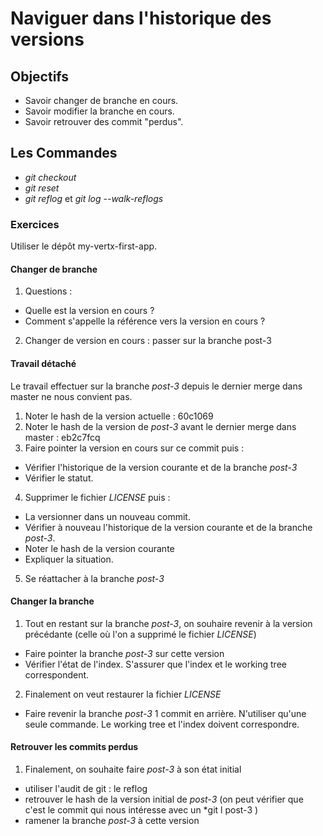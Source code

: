 Naviguer dans l'historique des versions
=======================================

Objectifs
---------
- Savoir changer de branche en cours.
- Savoir modifier la branche en cours.
- Savoir retrouver des commit "perdus".

Les Commandes
-------------
- *git checkout*
- *git reset*
- *git reflog* et *git log --walk-reflogs*

### Exercices ###
Utiliser le dépôt my-vertx-first-app.

#### Changer de branche ####
1. Questions :
  - Quelle est la version en cours ?
  - Comment s'appelle la référence vers la version en cours ?
2. Changer de version en cours : passer sur la branche post-3

#### Travail détaché ####
Le travail effectuer sur la branche *post-3* depuis le dernier merge dans master ne nous convient pas.

1. Noter le hash de la version actuelle : 60c1069
2. Noter le hash de la version de *post-3* avant le dernier merge dans master : eb2c7fcq
3. Faire pointer la version en cours sur ce commit puis :
  - Vérifier l'historique de la version courante et de la branche *post-3*
  - Vérifier le statut.
4. Supprimer le fichier *LICENSE* puis :
  - La versionner dans un nouveau commit.
  - Vérifier à nouveau l'historique de la version courante et de la branche *post-3*.
  - Noter le hash de la version courante
  - Expliquer la situation.
5. Se réattacher à la branche *post-3*

#### Changer la branche ####
1. Tout en restant sur la branche *post-3*, on souhaire revenir à la version précédante (celle où l'on a supprimé le fichier *LICENSE*)
  - Faire pointer la branche *post-3* sur cette version
  - Vérifier l'état de l'index. S'assurer que l'index et le working tree correspondent.
2. Finalement on veut restaurer la fichier *LICENSE*
  - Faire revenir la branche *post-3* 1 commit en arrière. N'utiliser qu'une seule commande. Le working tree et l'index doivent correspondre.

#### Retrouver les commits perdus ####
1. Finalement, on souhaite faire *post-3* à son état initial
  - utiliser l'audit de git : le reflog
  - retrouver le hash de la version initial de *post-3* (on peut vérifier que c'est le commit qui nous intéresse avec un *git l post-3 <hash>)
  - ramener la branche *post-3* à cette version
